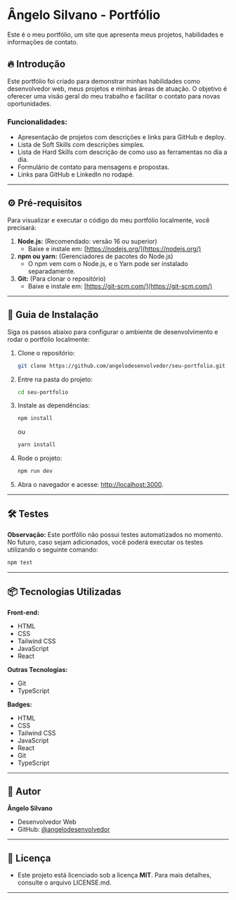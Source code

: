 # Ângelo Silvano - Portfólio  

Este é o meu portfólio, um site que apresenta meus projetos, habilidades e informações de contato.  

## 🔥 Introdução  

Este portfólio foi criado para demonstrar minhas habilidades como desenvolvedor web, meus projetos e minhas áreas de atuação. O objetivo é oferecer uma visão geral do meu trabalho e facilitar o contato para novas oportunidades.  

### **Funcionalidades:**  
- Apresentação de projetos com descrições e links para GitHub e deploy.  
- Lista de Soft Skills com descrições simples.  
- Lista de Hard Skills com descrição de como uso as ferramentas no dia a dia.  
- Formulário de contato para mensagens e propostas.  
- Links para GitHub e LinkedIn no rodapé.  

---

## ⚙️ Pré-requisitos  

Para visualizar e executar o código do meu portfólio localmente, você precisará:  

1. **Node.js:** (Recomendado: versão 16 ou superior)  
   - Baixe e instale em: [https://nodejs.org/](https://nodejs.org/)  
2. **npm ou yarn:** (Gerenciadores de pacotes do Node.js)  
   - O npm vem com o Node.js, e o Yarn pode ser instalado separadamente.  
3. **Git:** (Para clonar o repositório)  
   - Baixe e instale em: [https://git-scm.com/](https://git-scm.com/)  

---

## 🔨 Guia de Instalação  

Siga os passos abaixo para configurar o ambiente de desenvolvimento e rodar o portfólio localmente:  

1. Clone o repositório:  
   ```bash  
   git clone https://github.com/angelodesenvolvedor/seu-portfolio.git  
   ```  

2. Entre na pasta do projeto:  
   ```bash  
   cd seu-portfolio  
   ```  

3. Instale as dependências:  
   ```bash  
   npm install  
   ```  
   ou  
   ```bash  
   yarn install  
   ```  

4. Rode o projeto:  
   ```bash  
   npm run dev  
   ```  

5. Abra o navegador e acesse: [http://localhost:3000](http://localhost:3000).  

---

## 🛠️ Testes  

**Observação:** Este portfólio não possui testes automatizados no momento. No futuro, caso sejam adicionados, você poderá executar os testes utilizando o seguinte comando:  
```bash  
npm test  
```  

---

## 📦 Tecnologias Utilizadas  

**Front-end:**  
- HTML  
- CSS  
- Tailwind CSS  
- JavaScript  
- React  

**Outras Tecnologias:**  
- Git  
- TypeScript  

**Badges:**  
- HTML  
- CSS  
- Tailwind CSS  
- JavaScript  
- React  
- Git  
- TypeScript  

---

## 👷 Autor  

**Ângelo Silvano**  
- Desenvolvedor Web  
- GitHub: [@angelodesenvolvedor](https://github.com/angelodesenvolvedor)  

---

## 📄 Licença  

- Este projeto está licenciado sob a licença **MIT**. Para mais detalhes, consulte o arquivo LICENSE.md.  

---  
